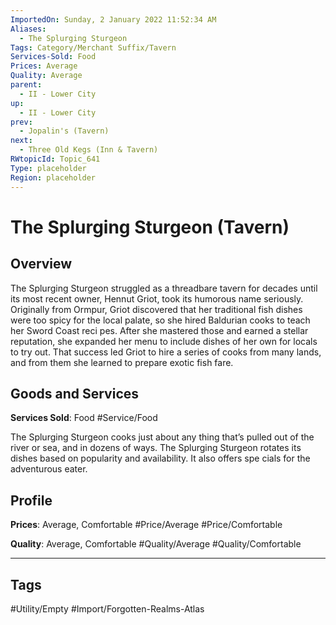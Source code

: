 ```yaml
---
ImportedOn: Sunday, 2 January 2022 11:52:34 AM
Aliases:
  - The Splurging Sturgeon
Tags: Category/Merchant Suffix/Tavern
Services-Sold: Food
Prices: Average
Quality: Average
parent:
  - II - Lower City
up:
  - II - Lower City
prev:
  - Jopalin's (Tavern)
next:
  - Three Old Kegs (Inn & Tavern)
RWtopicId: Topic_641
Type: placeholder
Region: placeholder
---
```

# The Splurging Sturgeon (Tavern)
## Overview
The Splurging Sturgeon struggled as a threadbare tavern for decades until its most recent owner, Hennut Griot, took its humorous name seriously. Originally from Ormpur, Griot discovered that her traditional fish dishes were too spicy for the local palate, so she hired Baldurian cooks to teach her Sword Coast reci pes. After she mastered those and earned a stellar reputation, she expanded her menu to include dishes of her own for locals to try out. That success led Griot to hire a series of cooks from many lands, and from them she learned to prepare exotic fish fare.

## Goods and Services
**Services Sold**: Food
#Service/Food

The Splurging Sturgeon cooks just about any thing that’s pulled out of the river or sea, and in dozens of ways. The Splurging Sturgeon rotates its dishes based on popularity and availability. It also offers spe cials for the adventurous eater.

## Profile
**Prices**: Average, Comfortable
#Price/Average #Price/Comfortable

**Quality**: Average, Comfortable
#Quality/Average #Quality/Comfortable


---
## Tags
#Utility/Empty #Import/Forgotten-Realms-Atlas


